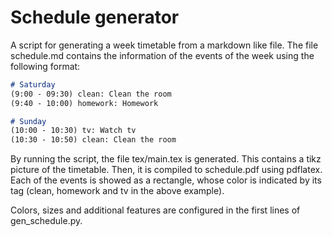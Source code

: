 
# Schedule generator

A script for generating a week timetable from a markdown like file. The file schedule.md contains the information of the events of the week using the following format:

```markdown
# Saturday
(9:00 - 09:30) clean: Clean the room
(9:40 - 10:00) homework: Homework

# Sunday
(10:00 - 10:30) tv: Watch tv
(10:30 - 10:50) clean: Clean the room
```

By running the script, the file tex/main.tex is generated. This contains a tikz picture of the timetable. Then, it is compiled to schedule.pdf using pdflatex. Each of the events is showed as a rectangle, whose color is indicated by its tag (clean, homework and tv in the above example).

Colors, sizes and additional features are configured in the first lines of gen_schedule.py.
